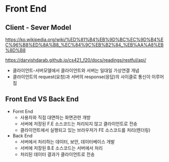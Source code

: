 # Front End

## Client - Sever Model

https://ko.wikipedia.org/wiki/%ED%81%B4%EB%9D%BC%EC%9D%B4%EC%96%B8%ED%8A%B8_%EC%84%9C%EB%B2%84_%EB%AA%A8%EB%8D%B8

https://darvishdarab.github.io/cs421_f20/docs/readings/restful/api/

- 클라이언트-서버모델에서 클라이언트와 서버는 일대일 가상연결 개념
- 클라이언트의 request(요청)과 서버의 response(응답)의 사이클로 통신이 이루어짐

## Front End VS Back End

- Fornt End
  - 사용자와 직접 대면하는 화면관련 개방
  - 서버에 저장된 F.E 소스코드는 처리되지 않고 클라이언트로 전송
  - 클라이언트에서 실행되고 있는 브라우저가 FE 소스코드를 처리(렌더링)
- Back End
  - 서버에서 처리하는 데이터, 보안, 데이터베이스 개발
  - 서버에 저장된 B.E 소스코드는 서버에서 처리
  - 처리된 데이터 결과가 클라이언트로 전송
